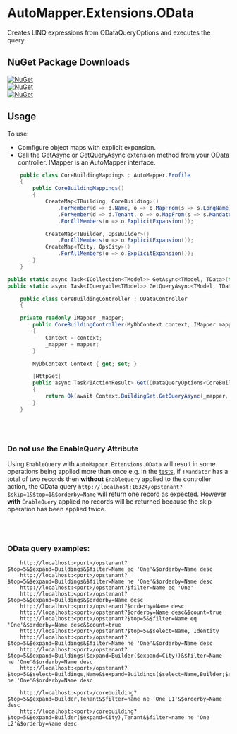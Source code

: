 # AutoMapper.Extensions.OData
Creates LINQ expressions from ODataQueryOptions and executes the query.

## NuGet Package Downloads

[![NuGet](http://img.shields.io/nuget/v/AutoMapper.AspNetCore.OData.EFCore?label=AutoMapper.AspNetCore.OData.EFCore)](https://www.nuget.org/packages/AutoMapper.AspNetCore.OData.EFCore/)  
[![NuGet](http://img.shields.io/nuget/v/AutoMapper.AspNetCore.OData.EF6?label=AutoMapper.AspNetCore.OData.EF6)](https://www.nuget.org/packages/AutoMapper.AspNetCore.OData.EF6/)  
[![NuGet](http://img.shields.io/nuget/v/AutoMapper.AspNet.OData.EF6?label=AutoMapper.AspNet.OData.EF6)](https://www.nuget.org/packages/AutoMapper.AspNet.OData.EF6/)  

## Usage
To use:
* Comfigure object maps with explicit expansion.
* Call the GetAsync or GetQueryAsync extension method from your OData controller.  IMapper is an AutoMapper interface.

```c#
    public class CoreBuildingMappings : AutoMapper.Profile
    {
        public CoreBuildingMappings()
        {
            CreateMap<TBuilding, CoreBuilding>()
                .ForMember(d => d.Name, o => o.MapFrom(s => s.LongName))
                .ForMember(d => d.Tenant, o => o.MapFrom(s => s.Mandator))
                .ForAllMembers(o => o.ExplicitExpansion());

            CreateMap<TBuilder, OpsBuilder>()
                .ForAllMembers(o => o.ExplicitExpansion());
            CreateMap<TCity, OpsCity>()
                .ForAllMembers(o => o.ExplicitExpansion());
        }
    }
```

```c#
public static async Task<ICollection<TModel>> GetAsync<TModel, TData>(this IQueryable<TData> query, IMapper mapper, ODataQueryOptions<TModel> options, HandleNullPropagationOption handleNullPropagation = HandleNullPropagationOption.Default);
public static async Task<IQueryable<TModel>> GetQueryAsync<TModel, TData>(this IQueryable<TData> query, IMapper mapper, ODataQueryOptions<TModel> options, HandleNullPropagationOption handleNullPropagation = HandleNullPropagationOption.Default);
```

```c#
    public class CoreBuildingController : ODataController
    {

	private readonly IMapper _mapper;
        public CoreBuildingController(MyDbContext context, IMapper mapper)
        {
            Context = context;
            _mapper = mapper;
        }

        MyDbContext Context { get; set; }

        [HttpGet]
        public async Task<IActionResult> Get(ODataQueryOptions<CoreBuilding> options)
        {
            return Ok(await Context.BuildingSet.GetQueryAsync(_mapper, options));
        }
    }
```

<br><br>
### Do not use the EnableQuery Attribute
Using `EnableQuery` with `AutoMapper.Extensions.OData` will result in some operations being applied more than once e.g. in the [tests](https://github.com/AutoMapper/AutoMapper.Extensions.OData/blob/5b4a9c8bef4c408268603e4c2186ca65b930559c/AutoMapper.OData.EFCore.Tests/AllTests.cs#L342),
if `TMandator` has a total of two records then **without** `EnableQuery` applied to the controller action, the OData query `http://localhost:16324/opstenant?$skip=1&$top=1&$orderby=Name` will return one record as expected. However **with** `EnableQuery` applied
no records will be returned because the skip operation has been applied twice.


<br><br>
### OData query examples:

``` 
	http://localhost:<port>/opstenant?$top=5&$expand=Buildings&$filter=Name eq 'One'&$orderby=Name desc
	http://localhost:<port>/opstenant?$top=5&$expand=Buildings&$filter=Name ne 'One'&$orderby=Name desc
	http://localhost:<port>/opstenant?$filter=Name eq 'One'
	http://localhost:<port>/opstenant?$top=5&$expand=Buildings&$orderby=Name desc
	http://localhost:<port>/opstenant?$orderby=Name desc
	http://localhost:<port>/opstenant?$orderby=Name desc&$count=true
	http://localhost:<port>/opstenant?$top=5&$filter=Name eq 'One'&$orderby=Name desc&$count=true
	http://localhost:<port>/opstenant?$top=5&$select=Name, Identity
	http://localhost:<port>/opstenant?$top=5&$expand=Buildings&$filter=Name ne 'One'&$orderby=Name desc
	http://localhost:<port>/opstenant?$top=5&$expand=Buildings($expand=Builder($expand=City))&$filter=Name ne 'One'&$orderby=Name desc
	http://localhost:<port>/opstenant?$top=5&$select=Buildings,Name&$expand=Buildings($select=Name,Builder;$expand=Builder($select=Name,City;$expand=City))&$filter=Name ne 'One'&$orderby=Name desc

	http://localhost:<port>/corebuilding?$top=5&$expand=Builder,Tenant&$filter=name ne 'One L1'&$orderby=Name desc
	http://localhost:<port>/corebuilding?$top=5&$expand=Builder($expand=City),Tenant&$filter=name ne 'One L2'&$orderby=Name desc
```
